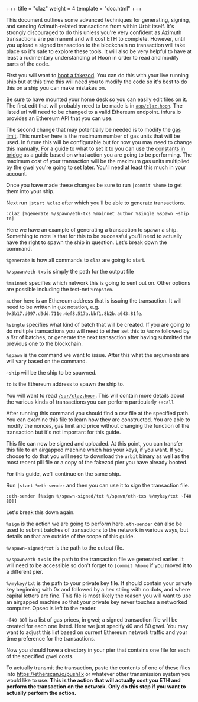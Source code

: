 +++
title = "claz"
weight = 4
template = "doc.html"
+++

This document outlines some advanced techniques for generating, signing, and sending Azimuth-related transactions from within Urbit itself. It's strongly discouraged to do this unless you're very confident as Azimuth transactions are permanent and will cost ETH to complete. However, until you upload a signed transaction to the blockchain no transaction will take place so it's safe to explore these tools. It will also be very helpful to have at least a rudimentary understanding of Hoon in order to read and modify parts of the code.

First you will want to [boot a fakezod](https://urbit.org/using/develop/#creating-a-development-ship). You can do this with your live running ship but at this time this will need you to modify the code so it's best to do this on a ship you can make mistakes on.

Be sure to have mounted your home desk so you can easily edit files on it.
The first edit that will probably need to be made is in [`app/claz.hoon`](https://github.com/urbit/urbit/blob/85435e9a81e105809d5d381b5d34fae1d4daa3b8/pkg/arvo/app/claz.hoon#L14). The listed url will need to be changed to a valid Ethereum endpoint. infura.io provides an Ethereum API that you can use.

The second change that may potentially be needed is to modify the [gas limit](https://github.com/urbit/urbit/blob/master/pkg/arvo/app/claz.hoon#L179). This number here is the maximum number of gas units that will be used. In future this will be configurable but for now you may need to change this manually. For a guide to what to set it to you can use the [constants in bridge](https://github.com/urbit/bridge/blob/master/src/lib/constants.js#L23) as a guide based on what action you are going to be performing. The maximum cost of your transaction will be the maximum gas units multiplied by the gwei you're going to set later. You'll need at least this much in your account.

Once you have made these changes be sure to run `|commit %home` to get them into your ship.

Next run `|start %claz` after which you'll be able to generate transactions.

```
:claz [%generate %/spawn/eth-txs %mainnet author %single %spawn ~ship to]
```

Here we have an example of generating a transaction to spawn a ship. Something to note is that for this to be successful you'll need to actually have the right to spawn the ship in question. Let's break down the command.


`%generate` is how all commands to `claz` are going to start.

`%/spawn/eth-txs` is simply the path for the output file

`%mainnet` specifies which network this is going to sent out on. Other options are possible including the test-net `%ropsten`.

`author` here is an Ethereum address that is issuing the transaction. It will need to be written in `@ux` notation, e.g. `0x3b17.d097.d9dd.711e.4ef8.517a.bbf1.8b2b.a643.81fe`.

`%single` specifies what kind of batch that will be created. If you are going to do multiple transactions you will need to either set this to `%more` followed by a _list_ of batches, or generate the next transaction after having submitted the previous one to the blockchain.

`%spawn` is the command we want to issue. After this what the arguments are will vary based on the command.

`~ship` will be the ship to be spawned.

`to` is the Ethereum address to spawn the ship to.

You will want to read [`/sur/claz.hoon`](https://github.com/urbit/urbit/blob/master/pkg/arvo/sur/claz.hoon).
This will contain more details about the various kinds of transactions you can perform particularly `++call`

After running this command you should find a csv file at the specified path. You can examine this file to learn how they are constructed. You are able to modify the nonces, gas limit and price without changing the function of the transaction but it's not important for this guide. 

This file can now be signed and uploaded. At this point, you can transfer this file to an airgapped machine which has your keys, if you want. If you choose to do that you will need to download the `urbit` binary as well as the most recent pill file or a copy of the fakezod pier you have already booted.

For this guide, we'll continue on the same ship.

Run `|start %eth-sender` and then you can use it to sign the transaction file.

```
:eth-sender [%sign %/spawn-signed/txt %/spawn/eth-txs %/mykey/txt ~[40 80]]
```

Let's break this down again.

`%sign` is the action we are going to perform here. `eth-sender` can also be used to submit batches of transactions to the network in various ways, but details on that are outside of the scope of this guide.

`%/spawn-signed/txt` is the path to the output file.

`%/spawn/eth-txs` is the path to the transaction file we generated earlier. It will need to be accessible so don't forget to `|commit %home` if you moved it to a different pier.

`%/mykey/txt` is the path to your private key file. It should contain your private key beginning with 0x and followed by a hex string with no dots, and where capital letters are fine. This file is most likely the reason you will want to use an airgapped machine so that your private key never touches a networked computer. Opsec is left to the reader.

`~[40 80]` is a list of gas prices, in gwei; a signed transaction file will be created for each one listed. Here we just specify 40 and 80 gwei. You may want to adjust this list based on current Ethereum network traffic and your time preference for the transactions.

Now you should have a directory in your pier that contains one file for each of the specified gwei costs.

To actually transmit the transaction, paste the contents of one of these files into https://etherscan.io/pushTx or whatever other transmission system you would like to use. **This is the action that will actually cost you ETH and perform the transaction on the network. Only do this step if you want to actually perform the action.**
